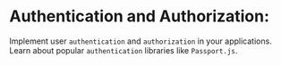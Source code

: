 # Authentication and Authorization:

Implement user `authentication` and `authorization` in your applications.
Learn about popular `authentication` libraries like `Passport.js`.